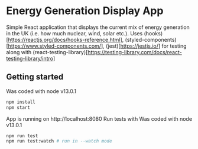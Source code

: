 # Energy Generation Display App

Simple React application that displays the current mix of energy generation in the UK (i.e. how much nuclear, wind, solar etc.). Uses (hooks)[https://reactjs.org/docs/hooks-reference.html], (styled-components)[https://www.styled-components.com/], (jest)[https://jestjs.io/] for testing along with (react-testing-library)[https://testing-library.com/docs/react-testing-library/intro]

## Getting started

Was coded with node v13.0.1
```bash
npm install
npm start
```
App is running on http://localhost:8080
Run tests with
Was coded with node v13.0.1
```bash
npm run test
npm run test:watch # run in --watch mode
```
